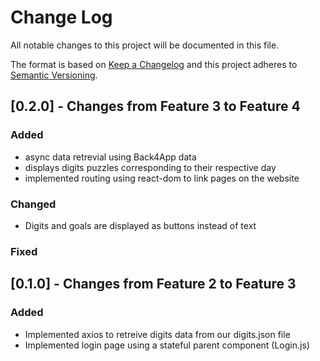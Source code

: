 
# Change Log
All notable changes to this project will be documented in this file.
 
The format is based on [Keep a Changelog](http://keepachangelog.com/)
and this project adheres to [Semantic Versioning](http://semver.org/).
 
## [0.2.0] - Changes from Feature 3 to Feature 4
 
### Added
- async data retrevial using Back4App data
- displays digits puzzles corresponding to their respective day
- implemented routing using react-dom to link pages on the website

### Changed
-  Digits and goals are displayed as buttons instead of text


### Fixed
 
 
## [0.1.0] - Changes from Feature 2 to Feature 3
 
### Added
- Implemented axios to retreive digits data from our digits.json file
- Implemented login page using a stateful parent component (Login.js)
